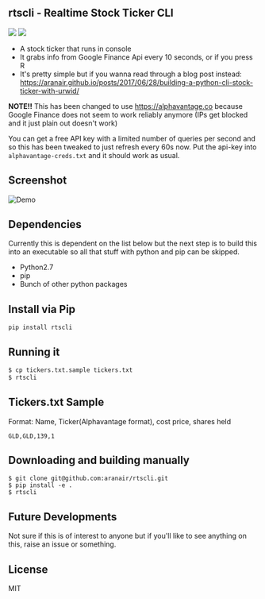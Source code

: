 ## rtscli - Realtime Stock Ticker CLI
<a target="_blank" href="https://opensource.org/licenses/MIT" title="License: MIT"><img src="https://img.shields.io/badge/License-MIT-blue.svg"></a> <a target="_blank" href="http://makeapullrequest.com" title="PRs Welcome"><img src="https://img.shields.io/badge/PRs-welcome-brightgreen.svg"></a>

- A stock ticker that runs in console
- It grabs info from Google Finance Api every 10 seconds, or if you press R
- It's pretty simple but if you wanna read through a blog post instead: https://aranair.github.io/posts/2017/06/28/building-a-python-cli-stock-ticker-with-urwid/

**NOTE!!**
This has been changed to use https://alphavantage.co because Google Finance does not seem to work reliably anymore (IPs get blocked and it just plain out doesn't work)

You can get a free API key with a limited number of queries per second and so this has been tweaked to just refresh every 60s now. Put the api-key into `alphavantage-creds.txt` and it should work as usual.

## Screenshot

![Demo](https://github.com/aranair/rtscli/blob/master/rtscli-demo.png?raw=true "Demo")

## Dependencies

Currently this is dependent on the list below but the next step is to build this into an executable so
all that stuff with python and pip can be skipped.

- Python2.7
- pip
- Bunch of other python packages

## Install via Pip

```
pip install rtscli
```

## Running it

```bash
$ cp tickers.txt.sample tickers.txt
$ rtscli
```

## Tickers.txt Sample

Format: Name, Ticker(Alphavantage format), cost price, shares held

```
GLD,GLD,139,1
```

## Downloading and building manually

```
$ git clone git@github.com:aranair/rtscli.git
$ pip install -e .
$ rtscli
```
## Future Developments

Not sure if this is of interest to anyone but if you'll like to see anything on this, raise an issue or something.

## License

MIT

